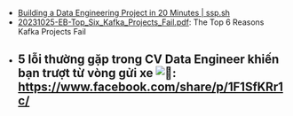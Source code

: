 
- [Building a Data Engineering Project in 20 Minutes | ssp.sh](https://www.ssp.sh/blog/data-engineering-project-in-twenty-minutes/?ref=dailydev)
- [20231025-EB-Top_Six_Kafka_Projects_Fail.pdf](https://assets.confluent.io/m/582e1d9d257e568e/original/20231025-EB-Top_Six_Kafka_Projects_Fail.pdf?utm_source=marketo&utm_medium=transactionalemail&utm_campaign=web-content-Kafka+challenges&fbclid=IwY2xjawHRwx5leHRuA2FlbQIxMAABHYU-syhHWQpGKSIvk82bVIQ3ElS4dAUAoCZSsagEVg2aX4UQpiWbQ42xgQ_aem_FR49YRsemBE-V-CTXSAUgw): The Top 6 Reasons Kafka Projects Fail
- ## **5 lỗi thường gặp trong CV Data Engineer khiến bạn trượt từ vòng gửi xe ![🚫](https://static.xx.fbcdn.net/images/emoji.php/v9/t48/1/20/1f6ab.png)**: https://www.facebook.com/share/p/1F1SfKRr1c/